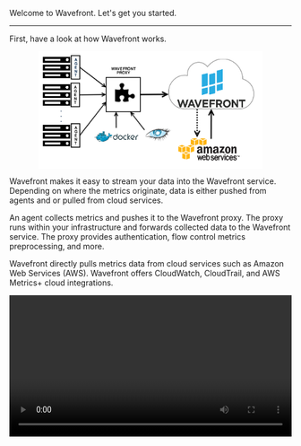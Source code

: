 <div class="container-fluid">
<div class="row">
<p class="lead">Welcome to Wavefront. Let's get you started.</p>
<hr/>
</div>

<div class="row">
<div class="col-sm-12 col-md-6">
<p>First, have a look at how Wavefront works.</p>

<img src="images/wavefront_architecture.png" alt="Wavefront architecture" style="display:block;width:400px;margin:10px auto;"></img>

<p>Wavefront makes it easy to stream your data into the Wavefront service. Depending on where the metrics originate, data is either pushed from agents and or pulled from cloud services.</p>

<p>An agent collects metrics and pushes it to the Wavefront proxy. The proxy runs within your infrastructure and forwards collected data to the Wavefront service. The proxy provides authentication, flow control metrics preprocessing, and more.</p>

<p>Wavefront directly pulls metrics data from cloud services such as Amazon Web Services (AWS). Wavefront offers CloudWatch, CloudTrail, and AWS Metrics+ cloud integrations.</p>
</div>
<div class="col-sm-12 col-md-6"> 
<div class="well">
<video width="100%" controls autoplay><source src="images/onboarding-welcome.mp4" type="video/mp4">Your browser does not support HTML5 video.</video>
</div>
</div>
</div>  
</div>